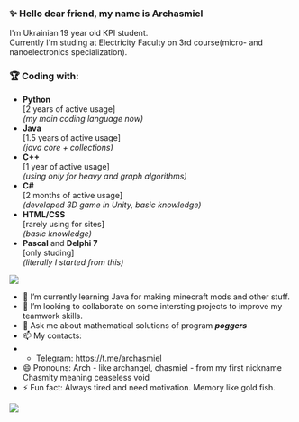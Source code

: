 ### ✨ Hello dear friend, my name is Archasmiel<br /> 
I'm Ukrainian 19 year old KPI student.<br /> 
Currently I'm studing at Electricity Faculty on 3rd course(micro- and nanoelectronics specialization).<br />



### 🏆 Coding with:
- **Python**<br /> 
[2 years of active usage]<br /> 
*(my main coding language now)*
- **Java**<br /> 
[1.5 years of active usage]<br /> 
*(java core + collections)*
- **C++**<br /> 
[1 year of active usage]<br /> 
*(using only for heavy and graph algorithms)*
- **C#**<br /> 
[2 months of active usage]<br /> 
*(developed 3D game in Unity, basic knowledge)*
- **HTML/CSS**<br /> 
[rarely using for sites]<br /> 
*(basic knowledge)*
- **Pascal** and **Delphi 7**<br /> 
[only studing]<br /> 
*(literally I started from this)*


<a href="https://github.com/Chasmity">
  <img align="center"  src="https://github-readme-stats.vercel.app/api?username=Archasmiel&theme=github_dark&bg_color=0d1117&show_icons=true&text_color=d4d4d4&hide_border=true&icon_color=8b949e&title_color=58a6ff" />
</a>

<!-- **KariSpace/KariSpace** is a ✨ _special_ ✨ repository because its `README.md` (this file) appears on your GitHub profile. Here are some ideas to get you started: -->
<!--- - 🔭  I’m currently working on https://github.com/KariSpace/dark-chome-extension -->
- 🌱 I’m currently learning Java for making minecraft mods and other stuff.
- 👯 I’m looking to collaborate on some intersting projects to improve my teamwork skills. <!-- - 🤔 I’m looking for help with ... -->
- 💬 Ask me about mathematical solutions of program ***poggers*** 
- 📫 My contacts: 
- - Telegram: https://t.me/archasmiel
- 😄  Pronouns: Arch - like archangel, chasmiel - from my first nickname Chasmity meaning ceaseless void
- ⚡  Fun fact: Always tired and need motivation. Memory like gold fish.



<a href="https://github.com/Chasmity">
  <img align="center" src="https://github-readme-stats.vercel.app/api/top-langs/?username=Archasmiel&theme=tokyonight&show_icons=true&hide_border=true&icon_color=909198&title_color=58a6ff&text_color=d4d4d4&bg_color=0d1117&layout=compact&hide=css" />
</a>



